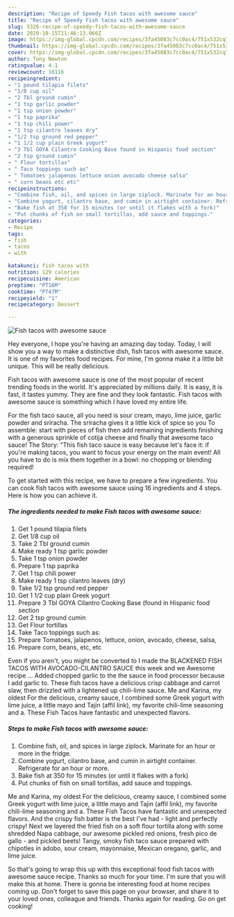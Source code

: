```yaml
---
description: "Recipe of Speedy Fish tacos with awesome sauce"
title: "Recipe of Speedy Fish tacos with awesome sauce"
slug: 3326-recipe-of-speedy-fish-tacos-with-awesome-sauce
date: 2020-10-15T11:46:13.066Z
image: https://img-global.cpcdn.com/recipes/3fa45083c7cc0ac4/751x532cq70/fish-tacos-with-awesome-sauce-recipe-main-photo.jpg
thumbnail: https://img-global.cpcdn.com/recipes/3fa45083c7cc0ac4/751x532cq70/fish-tacos-with-awesome-sauce-recipe-main-photo.jpg
cover: https://img-global.cpcdn.com/recipes/3fa45083c7cc0ac4/751x532cq70/fish-tacos-with-awesome-sauce-recipe-main-photo.jpg
author: Tony Newton
ratingvalue: 4.1
reviewcount: 16116
recipeingredient:
- "1 pound tilapia filets"
- "1/8 cup oil"
- "2 Tbl ground cumin"
- "1 tsp garlic powder"
- "1 tsp onion powder"
- "1 tsp paprika"
- "1 tsp chili power"
- "1 tsp cilantro leaves dry"
- "1/2 tsp ground red pepper"
- "1 1/2 cup plain Greek yogurt"
- "3 Tbl GOYA Cilantro Cooking Base found in Hispanic food section"
- "2 tsp ground cumin"
- " Flour tortillas"
- " Taco toppings such as"
- " Tomatoes jalapenos lettuce onion avocado cheese salsa"
- " corn beans etc etc"
recipeinstructions:
- "Combine fish, oil, and spices in large ziplock. Marinate for an hour or more in the fridge."
- "Combine yogurt, cilantro base, and cumin in airtight container. Refrigerate for an hour or more."
- "Bake fish at 350 for 15 minutes (or until it flakes with a fork)"
- "Put chunks of fish on small tortillas, add sauce and toppings."
categories:
- Recipe
tags:
- fish
- tacos
- with

katakunci: fish tacos with 
nutrition: 129 calories
recipecuisine: American
preptime: "PT16M"
cooktime: "PT47M"
recipeyield: "1"
recipecategory: Dessert

---
```



![Fish tacos with awesome sauce](https://img-global.cpcdn.com/recipes/3fa45083c7cc0ac4/751x532cq70/fish-tacos-with-awesome-sauce-recipe-main-photo.jpg)

Hey everyone, I hope you're having an amazing day today. Today, I will show you a way to make a distinctive dish, fish tacos with awesome sauce. It is one of my favorites food recipes. For mine, I'm gonna make it a little bit unique. This will be really delicious.

Fish tacos with awesome sauce is one of the most popular of recent trending foods in the world. It's appreciated by millions daily. It is easy, it is fast, it tastes yummy. They are fine and they look fantastic. Fish tacos with awesome sauce is something which I have loved my entire life.

For the fish taco sauce, all you need is sour cream, mayo, lime juice, garlic powder and sriracha. The sriracha gives it a little kick of spice so you To assemble: start with pieces of fish then add remaining ingredients finishing with a generous sprinkle of cotija cheese and finally that awesome taco sauce! The Story: &#34;This fish taco sauce is easy because let&#39;s face it: if you&#39;re making tacos, you want to focus your energy on the main event! All you have to do is mix them together in a bowl: no chopping or blending required!


To get started with this recipe, we have to prepare a few ingredients. You can cook fish tacos with awesome sauce using 16 ingredients and 4 steps. Here is how you can achieve it.

<!--inarticleads1-->

##### The ingredients needed to make Fish tacos with awesome sauce:

1. Get 1 pound tilapia filets
1. Get 1/8 cup oil
1. Take 2 Tbl ground cumin
1. Make ready 1 tsp garlic powder
1. Take 1 tsp onion powder
1. Prepare 1 tsp paprika
1. Get 1 tsp chili power
1. Make ready 1 tsp cilantro leaves (dry)
1. Take 1/2 tsp ground red pepper
1. Get 1 1/2 cup plain Greek yogurt
1. Prepare 3 Tbl GOYA Cilantro Cooking Base (found in Hispanic food section
1. Get 2 tsp ground cumin
1. Get  Flour tortillas
1. Take  Taco toppings such as:
1. Prepare  Tomatoes, jalapenos, lettuce, onion, avocado, cheese, salsa,
1. Prepare  corn, beans, etc, etc


Even if you aren&#39;t, you might be converted to I made the BLACKENED FISH TACOS WITH AVOCADO-CILANTRO SAUCE this week and we Awesome recipe … Added chopped garlic to the the sauce in food processor because I add garlic to. These fish tacos have a delicious crisp cabbage and carrot slaw, then drizzled with a lightened up chili-lime sauce. Me and Karina, my oldest For the delicious, creamy sauce, I combined some Greek yogurt with lime juice, a little mayo and Tajin (affil link), my favorite chili-lime seasoning and a. These Fish Tacos have fantastic and unexpected flavors. 

<!--inarticleads2-->

##### Steps to make Fish tacos with awesome sauce:

1. Combine fish, oil, and spices in large ziplock. Marinate for an hour or more in the fridge.
1. Combine yogurt, cilantro base, and cumin in airtight container. Refrigerate for an hour or more.
1. Bake fish at 350 for 15 minutes (or until it flakes with a fork)
1. Put chunks of fish on small tortillas, add sauce and toppings.


Me and Karina, my oldest For the delicious, creamy sauce, I combined some Greek yogurt with lime juice, a little mayo and Tajin (affil link), my favorite chili-lime seasoning and a. These Fish Tacos have fantastic and unexpected flavors. And the crispy fish batter is the best I&#39;ve had - light and perfectly crispy! Next we layered the fried fish on a soft flour tortilla along with some shredded Napa cabbage, our awesome pickled red onions, fresh pico de gallo - and pickled beets! Tangy, smoky fish taco sauce prepared with chipotles in adobo, sour cream, mayonnaise, Mexican oregano, garlic, and lime juice. 

So that's going to wrap this up with this exceptional food fish tacos with awesome sauce recipe. Thanks so much for your time. I'm sure that you will make this at home. There is gonna be interesting food at home recipes coming up. Don't forget to save this page on your browser, and share it to your loved ones, colleague and friends. Thanks again for reading. Go on get cooking!
